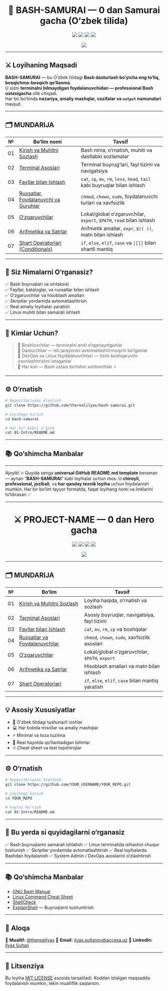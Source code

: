 <h1 align="center">🐚 BASH-SAMURAI — 0 dan Samurai gacha (O‘zbek tilida)</h1>

<p align="center">
  <img src="https://img.shields.io/badge/Language-Bash-blue?style=flat-square">
  <img src="https://img.shields.io/badge/Level-Beginner%20→%20Pro-green?style=flat-square">
  <img src="https://img.shields.io/github/license/therealilyas/bash-samurai?style=flat-square">
  <img src="https://img.shields.io/github/stars/therealilyas/bash-samurai?style=social">
</p>

<p align="center">
  <img src="https://readme-typing-svg.herokuapp.com?font=Fira+Code&size=22&duration=3000&pause=800&color=00FFB3&center=true&vCenter=true&width=600&lines=Bash+%E2%9C%85+0+dan+Hero+gacha!;Linux+Buyruqlarini+Mukammal+O‘rganing!;Avtomatlashtirish+va+Skripting+Sirlarini+Biling!;Become+a+Bash+Samurai+⚔️">
</p>

---

## ⚔️ Loyihaning Maqsadi

**BASH-SAMURAI** — bu O‘zbek tilidagi **Bash dasturlash bo‘yicha eng to‘liq, bosqichma-bosqich qo‘llanma**.  
U sizni **terminalni bilmaydigan foydalanuvchidan — professional Bash ustasigacha** olib chiqadi.  
Har bir bo‘limda **nazariya, amaliy mashqlar, vazifalar va `output` namunalari** mavjud.

---

## 🗂️ MUNDARIJA

| №  | Bo‘lim nomi | Tavsif |
|----|--------------|--------|
| 01 | [Kirish va Muhitni Sozlash](./01-Intro/README.md) | Bash nima, o‘rnatish, muhiti va dastlabki sozlamalar |
| 02 | [Terminal Asoslari](./02-Terminal-Basics/README.md) | Terminal buyrug‘lari, fayl tizimi va navigatsiya |
| 03 | [Fayllar bilan Ishlash](./03-File-Operations/README.md) | `cat`, `cp`, `mv`, `rm`, `less`, `head`, `tail` kabi buyruqlar bilan ishlash |
| 04 | [Ruxsatlar, Foydalanuvchi va Guruhlar](./04-Permissions-Users/README.md) | `chmod`, `chown`, `sudo`, foydalanuvchi turlari va xavfsizlik |
| 05 | [O‘zgaruvchilar](./05-Variables/README.md) | Lokal/global o‘zgaruvchilar, `export`, `$PATH`, `read` bilan ishlash |
| 06 | [Arifmetika va Satrlar](./06-Arithmetics-Strings/README.md) | Arifmetik amallar, `expr`, `$(( ))`, matn bilan ishlash |
| 07 | [Shart Operatorlari (Conditionals)](./07-Conditionals/README.md) | `if`, `else`, `elif`, `case` va `[[]]` bilan shartli mantiq |

---

## 🧠 Siz Nimalarni O‘rganasiz?

✅ Bash buyruqlari va sintaksisi  
✅ Fayllar, kataloglar, va ruxsatlar bilan ishlash  
✅ O‘zgaruvchilar va hisoblash amallari  
✅ Skriptlar yordamida avtomatlashtirish  
✅ Real amaliy loyihalar yaratish  
✅ Linux muhiti bilan samarali ishlash

---

## 💪 Kimlar Uchun?

> 🔹 Boshlovchilar — terminalni endi o‘rganayotganlar  
> 🔹 Dasturchilar — ish jarayonini avtomatlashtirmoqchi bo‘lganlar  
> 🔹 DevOps va Linux foydalanuvchilari — tizim boshqaruvini osonlashtirishni istaganlar  
> 🔹 Har kim — Bash ustasi bo‘lishni xohlovchilar ⚡

---

## ⚙️ O‘rnatish

```bash
# Repozitoriyani klonlash
git clone https://github.com/therealilyas/bash-samurai.git

# Loyihaga kirish
cd bash-samurai

# Har bir bobni o‘qish
cat 01-Intro/README.md
```
---

## 📚 Qo‘shimcha Manbalar

---

Ajoyib! 🔥 Quyida senga **universal GitHub README.md template** beraman — aynan “**BASH-SAMURAI**” kabi loyihalar uchun mos.
U **chiroyli, professional, jozibali**, va **har qanday texnik loyiha** uchun foydalanish mumkin.
Har bir bo‘lim tayyor formatda, faqat loyihang nomi va linklarini to‘ldirasan ✅

---

<!-- ========================== -->
<!--     PROJECT TITLE + BADGES -->
<!-- ========================== -->

<h1 align="center">⚔️ PROJECT-NAME — 0 dan Hero gacha</h1>

<p align="center">
  <img src="https://img.shields.io/badge/Language-Bash-blue?style=flat-square">
  <img src="https://img.shields.io/badge/Level-Beginner%20→%20Pro-green?style=flat-square">
  <img src="https://img.shields.io/github/license/YOUR_USERNAME/YOUR_REPO?style=flat-square">
  <img src="https://img.shields.io/github/stars/YOUR_USERNAME/YOUR_REPO?style=social">
</p>

<p align="center">
  <img src="https://readme-typing-svg.herokuapp.com?font=Fira+Code&size=22&duration=3000&pause=800&color=00FFB3&center=true&vCenter=true&width=600&lines=Learn+Bash+Like+a+Samurai!;Automate+Everything+⚙️;Master+the+Terminal+💻">
</p>

---


## 🗂️ MUNDARIJA

| № | Bo‘lim | Tavsif |
|---|--------|--------|
| 01 | [Kirish va Muhitni Sozlash](./01-Intro/README.md) | Loyiha haqida, o‘rnatish va sozlash |
| 02 | [Terminal Asoslari](./02-Terminal-Basics/README.md) | Asosiy buyruqlar, navigatsiya, fayl tizimi |
| 03 | [Fayllar bilan Ishlash](./03-File-Operations/README.md) | `cat`, `mv`, `rm`, `cp` va boshqalar |
| 04 | [Ruxsatlar va Foydalanuvchilar](./04-Permissions-Users/README.md) | `chmod`, `chown`, `sudo`, xavfsizlik asoslari |
| 05 | [O‘zgaruvchilar](./05-Variables/README.md) | Lokal/global o‘zgaruvchilar, `$PATH`, `export` |
| 06 | [Arifmetika va Satrlar](./06-Arithmetics-Strings/README.md) | Hisoblash amallari va matn bilan ishlash |
| 07 | [Shart Operatorlari](./07-Conditionals/README.md) | `if`, `else`, `elif`, `case` bilan mantiq yaratish |

---

## 💡 Asosiy Xususiyatlar

- 📘 O‘zbek tilidagi tushunarli izohlar  
- 💻 Har bobda misollar va amaliy mashqlar  
- ⚡ Minimal va toza tuzilma  
- 🧠 Real hayotda qo‘llaniladigan bilimlar  
- 🔥 Cheat sheet va test topshiriqlar

---

## ⚙️ O‘rnatish

```bash
# Repozitoriyani klonlash
git clone https://github.com/YOUR_USERNAME/YOUR_REPO.git

# Loyihaga kirish
cd YOUR_REPO

# Faylni ko‘rish
cat 01-Intro/README.md
````

---

## 🧠 Bu yerda si quyidagilarni o‘rganasiz

✅ Bash buyruqlarini samarali ishlatish
✅ Linux terminalida ishlashni chuqur tushunish
✅ Skriptlar yordamida avtomatlashtirish
✅ Real loyihalarda Bashdan foydalanish
✅ System Admin / DevOps asoslarini o‘zlashtirish

---

## 📚 Qo‘shimcha Manbalar

* [GNU Bash Manual](https://www.gnu.org/software/bash/manual/bash.html)
* [Linux Command Cheat Sheet](https://phoenixnap.com/kb/linux-commands-cheat-sheet)
* [ShellCheck](https://www.shellcheck.net/)
* [ExplainShell](https://explainshell.com/) — Buyruqlarni tushuntirish

---

## 💬 Aloqa

👤 **Muallif:** [@therealilyas](https://github.com/therealilyas)
📧 **Email:** [ilyas.sultanov@accesa.uz](mailto:youremail@accesa.uz)
💼 **LinkedIn:** [Ilyas Sultan](https://www.linkedin.com/in/ilyas-sultanov/)

---

## 🏁 Litsenziya

Bu loyiha [MIT LICENSE](./LICENSE) asosida tarqatiladi.
Koddan istalgan maqsadda foydalanish mumkin, lekin mualliflik saqlansin.
